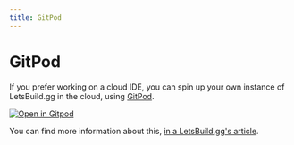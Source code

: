 ```yaml
---
title: GitPod
---
```


# GitPod

If you prefer working on a cloud IDE, you can spin up your own instance of
LetsBuild.gg in the cloud, using
[GitPod](https://gitpod.io/#https://github.com/thepracticaldev/dev.to).

[![Open in
Gitpod](https://gitpod.io/button/open-in-gitpod.svg)](https://gitpod.io/#https://github.com/thepracticaldev/dev.to)

You can find more information about this,
[in a LetsBuild.gg's article](https://letsbuild.gg/ben/spin-up-a-local-instance-of-dev-in-the-cloud-with-gitpod-it-s-incredibly-simple-pij).
